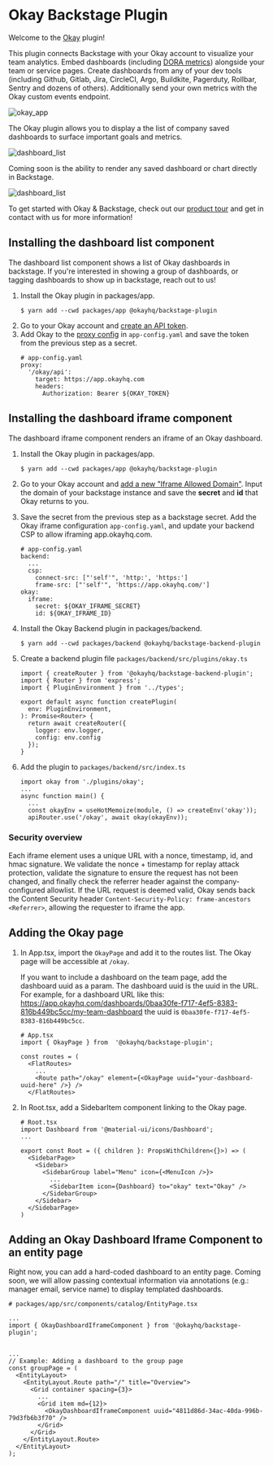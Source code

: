 # Okay Backstage Plugin

Welcome to the [Okay](https://www.okayhq.com/) plugin!

This plugin connects Backstage with your Okay account to visualize your team analytics. Embed dashboards (including [DORA metrics](https://dora.dev/guides/dora-metrics-four-keys/)) alongside your team or service pages.
Create dashboards from any of your dev tools (including Github, Gitlab, Jira, CircleCI, Argo, Buildkite, Pagerduty, Rollbar, Sentry and dozens of others).
Additionally send your own metrics with the Okay custom events endpoint.

![okay_app](./docs/okay_app.png?raw=true)

The Okay plugin allows you to display a the list of company saved dashboards to surface important goals and metrics.

![dashboard_list](./docs/dashboard_list.png?raw=true)

Coming soon is the ability to render any saved dashboard or chart directly in Backstage.

![dashboard_list](./docs/dashboard_iframe.png?raw=true)

To get started with Okay & Backstage, check out our [product tour](https://www.okayhq.com/tour) and get in contact with us for more information!

## Installing the dashboard list component

The dashboard list component shows a list of Okay dashboards in backstage. If you're interested in showing a group of dashboards, or tagging dashboards to show up in backstage, reach out to us!

1.  Install the Okay plugin in packages/app.
    ```
    $ yarn add --cwd packages/app @okayhq/backstage-plugin
    ```
2.  Go to your Okay account and [create an API token](https://app.okayhq.com/settings/edit/company).
3.  Add Okay to the [proxy config](https://backstage.io/docs/plugins/proxying) in `app-config.yaml` and save the token from the previous step as a secret.
    ```
    # app-config.yaml
    proxy:
      '/okay/api':
        target: https://app.okayhq.com
        headers:
          Authorization: Bearer ${OKAY_TOKEN}
    ```

## Installing the dashboard iframe component

The dashboard iframe component renders an iframe of an Okay dashboard.

1. Install the Okay plugin in packages/app.
   ```
   $ yarn add --cwd packages/app @okayhq/backstage-plugin
   ```
1. Go to your Okay account and [add a new "Iframe Allowed Domain"](https://app.okayhq.com/settings/edit/company). Input the domain of your backstage instance and save the **secret** and **id** that Okay returns to you.
1. Save the secret from the previous step as a backstage secret. Add the Okay iframe configuration `app-config.yaml`, and update your backend CSP to allow iframing app.okayhq.com.

   ```
   # app-config.yaml
   backend:
     ...
     csp:
       connect-src: ["'self'", 'http:', 'https:']
       frame-src: ["'self'", 'https://app.okayhq.com/']
   okay:
     iframe:
       secret: ${OKAY_IFRAME_SECRET}
       id: ${OKAY_IFRAME_ID}
   ```

1. Install the Okay Backend plugin in packages/backend.

   ```
   $ yarn add --cwd packages/backend @okayhq/backstage-backend-plugin
   ```

1. Create a backend plugin file `packages/backend/src/plugins/okay.ts`

   ```
   import { createRouter } from '@okayhq/backstage-backend-plugin';
   import { Router } from 'express';
   import { PluginEnvironment } from '../types';

   export default async function createPlugin(
     env: PluginEnvironment,
   ): Promise<Router> {
     return await createRouter({
       logger: env.logger,
       config: env.config
     });
   }
   ```

1. Add the plugin to `packages/backend/src/index.ts`
   ```
   import okay from './plugins/okay';
   ...
   async function main() {
     ...
     const okayEnv = useHotMemoize(module, () => createEnv('okay'));
     apiRouter.use('/okay', await okay(okayEnv));
   ```

### Security overview

Each iframe element uses a unique URL with a nonce, timestamp, id, and hmac signature. We validate the nonce + timestamp for replay attack protection, validate the signature to ensure the request has not been changed, and finally check the referrer header against the company-configured allowlist. If the URL request is deemed valid, Okay sends back the Content Security header `Content-Security-Policy: frame-ancestors <Referrer>`, allowing the requester to iframe the app.

## Adding the Okay page

1. In App.tsx, import the `OkayPage` and add it to the routes list. The Okay page will be accessible at `/okay`.

   If you want to include a dashboard on the team page, add the dashboard uuid as a param. The dashboard uuid is the uuid in the URL. For example, for a dashboard URL like this:
   https://app.okayhq.com/dashboards/0baa30fe-f717-4ef5-8383-816b449bc5cc/my-team-dashboard the uuid is `0baa30fe-f717-4ef5-8383-816b449bc5cc`.

   ```
   # App.tsx
   import { OkayPage } from  '@okayhq/backstage-plugin';

   const routes = (
     <FlatRoutes>
       ...
       <Route path="/okay" element={<OkayPage uuid="your-dashboard-uuid-here" />} />
     </FlatRoutes>
   ```

2. In Root.tsx, add a SidebarItem component linking to the Okay page.
   ```
   # Root.tsx
   import Dashboard from '@material-ui/icons/Dashboard';
   ...

   export const Root = ({ children }: PropsWithChildren<{}>) => (
     <SidebarPage>
       <Sidebar>
         <SidebarGroup label="Menu" icon={<MenuIcon />}>
           ...
           <SidebarItem icon={Dashboard} to="okay" text="Okay" />
         </SidebarGroup>
       </Sidebar>
     </SidebarPage>
   )
   ```

## Adding an Okay Dashboard Iframe Component to an entity page

Right now, you can add a hard-coded dashboard to an entity page. Coming soon, we will allow passing contextual information via annotations (e.g.: manager email, service name) to display templated dashboards.

```
# packages/app/src/components/catalog/EntityPage.tsx

...
import { OkayDashboardIframeComponent } from '@okayhq/backstage-plugin';


...
// Example: Adding a dashboard to the group page
const groupPage = (
  <EntityLayout>
    <EntityLayout.Route path="/" title="Overview">
      <Grid container spacing={3}>
        ...
        <Grid item md={12}>
          <OkayDashboardIframeComponent uuid="4811d86d-34ac-40da-996b-79d3fb6b3f70" />
        </Grid>
      </Grid>
    </EntityLayout.Route>
  </EntityLayout>
);
```

